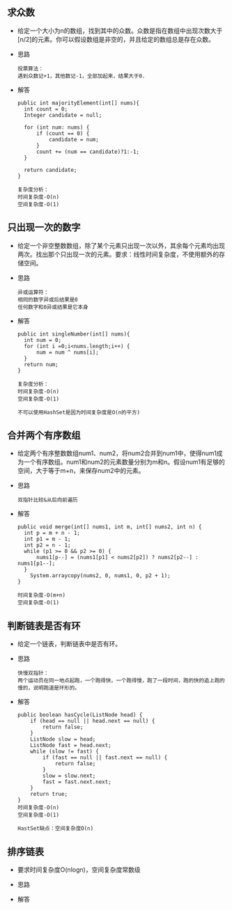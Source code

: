 ## 求众数

- 给定一个大小为n的数组，找到其中的众数。众数是指在数组中出现次数大于[n/2]的元素。你可以假设数组是非空的，并且给定的数组总是存在众数。

- 思路

  ```
  投票算法：
  遇到众数记+1，其他数记-1，全部加起来，结果大于0.
  ```

- 解答

  ```
  public int majorityElement(int[] nums){
  	int count = 0;
  	Integer candidate = null;
  	
  	for (int num: nums) {
  		if (count == 0) {
  			candidate = num;
  		}
  		count += (num == candidate)?1:-1;
  	}
  	
  	return candidate;
  }
  
  复杂度分析：
  时间复杂度-O(n)
  空间复杂度-O(1)
  ```

## 只出现一次的数字

- 给定一个非空整数数组，除了某个元素只出现一次以外，其余每个元素均出现两次。找出那个只出现一次的元素。要求：线性时间复杂度，不使用额外的存储空间。

- 思路

  ```
  异或运算符：
  相同的数字异或后结果是0
  任何数字和0异或结果是它本身
  ```

- 解答

  ```
  public int singleNumber(int[] nums){
  	int num = 0;
  	for (int i =0;i<nums.length;i++) {
  		num = num ^ nums[i];
  	}
  	return num;
  }
  
  复杂度分析：
  时间复杂度-O(n)
  空间复杂度-O(1)
  
  不可以使用HashSet是因为时间复杂度是O(n的平方)
  ```


## 合并两个有序数组

- 给定两个有序整数数组num1、num2，将num2合并到num1中，使得num1成为一个有序数组。num1和num2的元素数量分别为m和n。假设num1有足够的空间，大于等于m+n，来保存num2中的元素。

- 思路

  ```
  双指针比较&从后向前遍历
  ```

- 解答

  ```
  public void merge(int[] nums1, int m, int[] nums2, int n) {
  	int p = m + n - 1;
  	int p1 = m - 1;
  	int p2 = n - 1;
  	while (p1 >= 0 && p2 >= 0) {
  		nums1[p--] = (nums1[p1] < nums2[p2]) ? nums2[p2--] : nums1[p1--];
  	}
      System.arraycopy(nums2, 0, nums1, 0, p2 + 1);
  }
  
  时间复杂度-O(m+n)
  空间复杂度-O(1)
  ```

## 判断链表是否有环

- 给定一个链表，判断链表中是否有环。

- 思路

  ```
  快慢双指针：
  两个运动员在同一地点起跑，一个跑得快，一个跑得慢，跑了一段时间，跑的快的追上跑的慢的，说明跑道是环形的。
  ```

- 解答

  ```
  public boolean hasCycle(ListNode head) {
      if (head == null || head.next == null) {
          return false;
      }
      ListNode slow = head;
      ListNode fast = head.next;
      while (slow != fast) {
          if (fast == null || fast.next == null) {
              return false;
          }
          slow = slow.next;
          fast = fast.next.next;
      }
      return true;
  }
  时间复杂度-O(n)
  空间复杂度-O(1)
  
  HastSet缺点：空间复杂度O(n)
  ```

## 排序链表

- 要求时间复杂度O(nlogn)，空间复杂度常数级

- 思路

- 解答

  ```
  
  ```

  